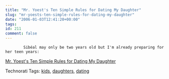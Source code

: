 ```yaml
---
title: "Mr. Yoest's Ten Simple Rules for Dating My Daughter"
slug: "mr-yoests-ten-simple-rules-for-dating-my-daughter"
date: "2006-01-03T12:41:20+00:00"
tags:
id: 211
comment: false
---
```


            Sibéal may only be two years old but I'm already preparing for her teen years:

[Mr. Yoest's Ten Simple Rules for Dating My Daughter
](http://www.yoest.org/dating_my_daughters.html)

Technorati Tags: [kids](http://technorati.com/tag/kids), [daughters](http://technorati.com/tag/daughters), [dating](http://technorati.com/tag/dating)
